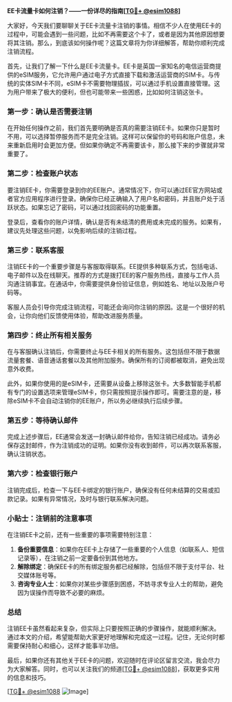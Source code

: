 **EE卡流量卡如何注销？——一份详尽的指南[[TG💪+ @esim1088](https://t.me/s/esim1088)]**

大家好，今天我们要聊聊关于EE卡流量卡注销的事情。相信不少人在使用EE卡的过程中，可能会遇到一些问题，比如不再需要这个卡了，或者是因为其他原因想要将其注销。那么，到底该如何操作呢？这篇文章将为你详细解答，帮助你顺利完成注销流程。

首先，让我们了解一下什么是EE卡流量卡。EE卡是英国一家知名的电信运营商提供的eSIM服务，它允许用户通过电子方式直接下载和激活运营商的SIM卡。与传统的实体SIM卡不同，eSIM卡不需要物理插拔，可以通过手机设置直接管理。这为用户带来了极大的便利，但也可能带来一些困惑，比如如何注销这张卡。

### **第一步：确认是否需要注销**
在开始任何操作之前，我们首先要明确是否真的需要注销EE卡。如果你只是暂时不用，可以选择暂停服务而不是完全注销。这样可以保留你的号码和账户信息，未来重新启用时会更加方便。但如果你确定不再需要该卡，那么接下来的步骤就非常重要了。

### **第二步：检查账户状态**
要注销EE卡，你需要登录到你的EE账户。通常情况下，你可以通过EE官方网站或者官方应用程序进行登录。确保你已经正确输入了用户名和密码，并且账户处于活跃状态。如果忘记了密码，可以通过找回密码的功能重置。

登录后，查看你的账户详情，确认是否有未结清的费用或未完成的服务。如果有，建议先处理这些问题，以免影响后续的注销过程。

### **第三步：联系客服**
注销EE卡的一个重要步骤是与客服取得联系。EE提供多种联系方式，包括电话、电子邮件以及在线聊天。推荐的方式是拨打EE的客户服务热线，直接与工作人员沟通注销事宜。在通话中，你需要提供身份验证信息，例如姓名、地址以及账户号码等。

客服人员会引导你完成注销流程，可能还会询问你注销的原因。这是一个很好的机会，让你向他们反馈使用体验，帮助改进服务质量。

### **第四步：终止所有相关服务**
在与客服确认注销后，你需要终止与EE卡相关的所有服务。这包括但不限于数据流量套餐、语音通话套餐以及其他附加服务。确保所有的订阅都被取消，避免出现意外收费。

此外，如果你使用的是eSIM卡，还需要从设备上移除这张卡。大多数智能手机都有专门的设置选项来管理eSIM卡，你只需按照提示操作即可。需要注意的是，移除eSIM卡不会自动注销你的EE账户，所以务必继续执行后续步骤。

### **第五步：等待确认邮件**
完成上述步骤后，EE通常会发送一封确认邮件给你，告知注销已经成功。请务必保存这封邮件，作为注销成功的证明。如果你没有收到邮件，可以再次联系客服，确认注销状态。

### **第六步：检查银行账户**
注销完成后，检查一下与EE卡绑定的银行账户，确保没有任何未结算的交易或扣款记录。如果有异常情况，及时与银行联系解决问题。

### **小贴士：注销前的注意事项**
在注销EE卡之前，还有一些重要的事项需要特别注意：
1. **备份重要信息**：如果你在EE卡上存储了一些重要的个人信息（如联系人、短信记录等），在注销之前一定要备份到其他地方。
2. **解除绑定**：确保EE卡的所有绑定服务都已经解除，包括但不限于支付平台、社交媒体账号等。
3. **咨询专业人士**：如果你对某些步骤感到困惑，不妨寻求专业人士的帮助，避免因为误操作而导致不必要的麻烦。

### **总结**
注销EE卡虽然看起来复杂，但实际上只要按照正确的步骤操作，就能顺利解决。通过本文的介绍，希望能帮助大家更好地理解和完成这一过程。记住，无论何时都需要保持耐心和细心，这样才能事半功倍。

最后，如果你还有其他关于EE卡的问题，欢迎随时在评论区留言交流，我会尽力为大家解答。同时，也可以关注我们的频道[[TG💪+ @esim1088](https://t.me/s/esim1088)]，获取更多实用的信息和技巧。

[[TG💪+ @esim1088](https://t.me/s/esim1088) ![Image](https://i.postimg.cc/4NQfJmqS/Snipaste-2025-05-13-00-14-12.png)]